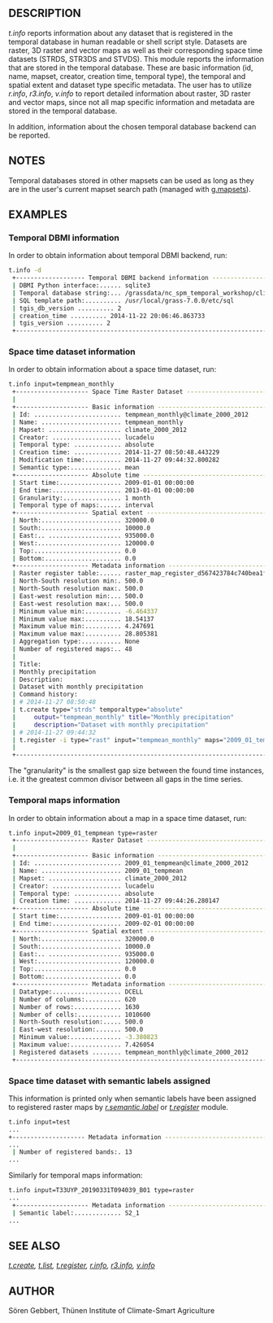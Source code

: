 ## DESCRIPTION

*t.info* reports information about any dataset that is registered in the
temporal database in human readable or shell script style. Datasets are
raster, 3D raster and vector maps as well as their corresponding space
time datasets (STRDS, STR3DS and STVDS). This module reports the
information that are stored in the temporal database. These are basic
information (id, name, mapset, creator, creation time, temporal type),
the temporal and spatial extent and dataset type specific metadata. The
user has to utilize *r.info*, *r3.info*, *v.info* to report detailed
information about raster, 3D raster and vector maps, since not all map
specific information and metadata are stored in the temporal database.

In addition, information about the chosen temporal database backend can
be reported.

## NOTES

Temporal databases stored in other mapsets can be used as long as they
are in the user's current mapset search path (managed with
[g.mapsets](g.mapsets.md)).

## EXAMPLES

### Temporal DBMI information

In order to obtain information about temporal DBMI backend, run:

```sh
t.info -d
 +------------------- Temporal DBMI backend information ----------------------+
 | DBMI Python interface:...... sqlite3
 | Temporal database string:... /grassdata/nc_spm_temporal_workshop/climate_2000_2012/tgis/sqlite.db
 | SQL template path:.......... /usr/local/grass-7.0.0/etc/sql
 | tgis_db_version .......... 2
 | creation_time .......... 2014-11-22 20:06:46.863733
 | tgis_version .......... 2
 +----------------------------------------------------------------------------+
```

### Space time dataset information

In order to obtain information about a space time dataset, run:

```sh
t.info input=tempmean_monthly
 +-------------------- Space Time Raster Dataset -----------------------------+
 |                                                                            |
 +-------------------- Basic information -------------------------------------+
 | Id: ........................ tempmean_monthly@climate_2000_2012
 | Name: ...................... tempmean_monthly
 | Mapset: .................... climate_2000_2012
 | Creator: ................... lucadelu
 | Temporal type: ............. absolute
 | Creation time: ............. 2014-11-27 08:50:48.443229
 | Modification time:.......... 2014-11-27 09:44:32.800282
 | Semantic type:.............. mean
 +-------------------- Absolute time -----------------------------------------+
 | Start time:................. 2009-01-01 00:00:00
 | End time:................... 2013-01-01 00:00:00
 | Granularity:................ 1 month
 | Temporal type of maps:...... interval
 +-------------------- Spatial extent ----------------------------------------+
 | North:...................... 320000.0
 | South:...................... 10000.0
 | East:.. .................... 935000.0
 | West:....................... 120000.0
 | Top:........................ 0.0
 | Bottom:..................... 0.0
 +-------------------- Metadata information ----------------------------------+
 | Raster register table:...... raster_map_register_d567423784c740bea1fba75dc7c0fa3d
 | North-South resolution min:. 500.0
 | North-South resolution max:. 500.0
 | East-west resolution min:... 500.0
 | East-west resolution max:... 500.0
 | Minimum value min:.......... -6.464337
 | Minimum value max:.......... 18.54137
 | Maximum value min:.......... 4.247691
 | Maximum value max:.......... 28.805381
 | Aggregation type:........... None
 | Number of registered maps:.. 48
 |
 | Title:
 | Monthly precipitation
 | Description:
 | Dataset with monthly precipitation
 | Command history:
 | # 2014-11-27 08:50:48
 | t.create type="strds" temporaltype="absolute"
 |     output="tempmean_monthly" title="Monthly precipitation"
 |     description="Dataset with monthly precipitation"
 | # 2014-11-27 09:44:32
 | t.register -i type="rast" input="tempmean_monthly" maps="2009_01_tempmean,...,2012_12_tempmean" start="2009-01-01" increment="1 months"
 |
 +----------------------------------------------------------------------------+
```

The "granularity" is the smallest gap size between the found time
instances, i.e. it the greatest common divisor between all gaps in the
time series.

### Temporal maps information

In order to obtain information about a map in a space time dataset, run:

```sh
t.info input=2009_01_tempmean type=raster
 +-------------------- Raster Dataset ----------------------------------------+
 |                                                                            |
 +-------------------- Basic information -------------------------------------+
 | Id: ........................ 2009_01_tempmean@climate_2000_2012
 | Name: ...................... 2009_01_tempmean
 | Mapset: .................... climate_2000_2012
 | Creator: ................... lucadelu
 | Temporal type: ............. absolute
 | Creation time: ............. 2014-11-27 09:44:26.280147
 +-------------------- Absolute time -----------------------------------------+
 | Start time:................. 2009-01-01 00:00:00
 | End time:................... 2009-02-01 00:00:00
 +-------------------- Spatial extent ----------------------------------------+
 | North:...................... 320000.0
 | South:...................... 10000.0
 | East:.. .................... 935000.0
 | West:....................... 120000.0
 | Top:........................ 0.0
 | Bottom:..................... 0.0
 +-------------------- Metadata information ----------------------------------+
 | Datatype:................... DCELL
 | Number of columns:.......... 620
 | Number of rows:............. 1630
 | Number of cells:............ 1010600
 | North-South resolution:..... 500.0
 | East-west resolution:....... 500.0
 | Minimum value:.............. -3.380823
 | Maximum value:.............. 7.426054
 | Registered datasets ........ tempmean_monthly@climate_2000_2012
 +----------------------------------------------------------------------------+
```

### Space time dataset with semantic labels assigned

This information is printed only when semantic labels have been assigned
to registered raster maps by *[r.semantic.label](r.semantic.label.md)*
or *[t.register](t.register.md#support-for-semantic-labels)* module.

```sh
t.info input=test
...
+-------------------- Metadata information ----------------------------------+
...
 | Number of registered bands:. 13
...
```

Similarly for temporal maps information:

```sh
t.info input=T33UYP_20190331T094039_B01 type=raster
...
 +-------------------- Metadata information ----------------------------------+
 | Semantic label:............. S2_1
...
```

## SEE ALSO

*[t.create](t.create.md), [t.list](t.list.md),
[t.register](t.register.md), [r.info](r.info.md), [r3.info](r3.info.md),
[v.info](v.info.md)*

## AUTHOR

Sören Gebbert, Thünen Institute of Climate-Smart Agriculture
